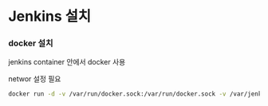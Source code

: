 # Jenkins 설치

### docker 설치
jenkins container 안에서 docker 사용  

networ 설정 필요
``````sh
docker run -d -v /var/run/docker.sock:/var/run/docker.sock -v /var/jenkins_home:/var/jenkins_home --net cw-net --name jenkins getintodevops/jenkins-withdocker:lts

``````

